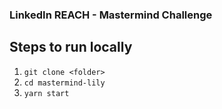 ### LinkedIn REACH - Mastermind Challenge

## Steps to run locally

1. `git clone <folder>`
2. `cd mastermind-lily`
3. `yarn start`
